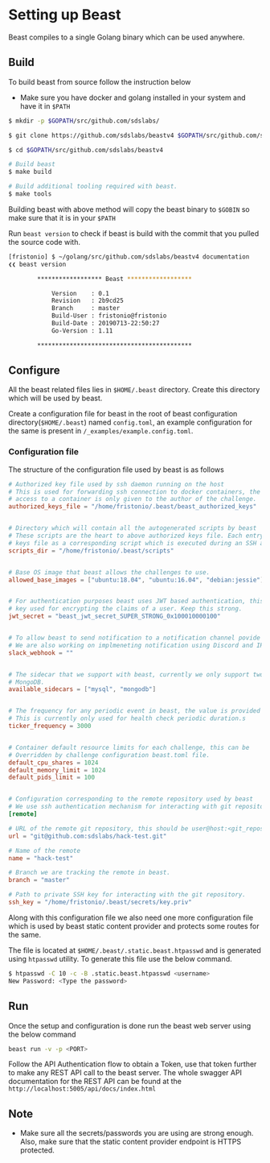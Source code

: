 # Setting up Beast

Beast compiles to a single Golang binary which can be used anywhere.

## Build

To build beast from source follow the instruction below

* Make sure you have docker and golang installed in your system and have it in `$PATH`

```bash
$ mkdir -p $GOPATH/src/github.com/sdslabs/ 

$ git clone https://github.com/sdslabs/beastv4 $GOPATH/src/github.com/sdslabs/beastv4

$ cd $GOPATH/src/github.com/sdslabs/beastv4

# Build beast
$ make build

# Build additional tooling required with beast.
$ make tools 
```

Building beast with above method will copy the beast binary to `$GOBIN` so make sure that it is in your `$PATH`

Run `beast version` to check if beast is build with the commit that you pulled the source code with.

```bash
[fristonio] $ ~/golang/src/github.com/sdslabs/beastv4 documentation
❮❮ beast version

        ****************** Beast ******************

            Version    : 0.1
            Revision   : 2b9cd25
            Branch     : master
            Build-User : fristonio@fristonio
            Build-Date : 20190713-22:50:27
            Go-Version : 1.11

        *******************************************
```

## Configure

All the beast related files lies in `$HOME/.beast` directory. Create this directory which will be used by beast.

Create a configuration file for beast in the root of beast configuration directory(`$HOME/.beast`) named `config.toml`, an example configuration for the same is present in `/_examples/example.config.toml`.

### Configuration file

The structure of the configuration file used by beast is as follows

```toml
# Authorized key file used by ssh daemon running on the host
# This is used for forwarding ssh connection to docker containers, the
# access to a container is only given to the author of the challenge.
authorized_keys_file = "/home/fristonio/.beast/beast_authorized_keys"


# Directory which will contain all the autogenerated scripts by beast
# These scripts are the heart to above authorized keys file. Each entry in authorized
# keys file as a corresponding script which is executed during an SSH attempt.
scripts_dir = "/home/fristonio/.beast/scripts"


# Base OS image that beast allows the challenges to use.
allowed_base_images = ["ubuntu:18.04", "ubuntu:16.04", "debian:jessie"]


# For authentication purposes beast uses JWT based authentication, this is the
# key used for encrypting the claims of a user. Keep this strong.
jwt_secret = "beast_jwt_secret_SUPER_STRONG_0x100010000100"


# To allow beast to send notification to a notification channel povide this webhook URL
# We are also working on implmeneting notification using Discord and IRC.
slack_webhook = ""


# The sidecar that we support with beast, currently we only support two MySQL and 
# MongoDB.
available_sidecars = ["mysql", "mongodb"]


# The frequency for any periodic event in beast, the value is provided in seconds.
# This is currently only used for health check periodic duration.s
ticker_frequency = 3000


# Container default resource limits for each challenge, this can be 
# Overridden by challenge configuration beast.toml file.
default_cpu_shares = 1024
default_memory_limit = 1024
default_pids_limit = 100


# Configuration corresponding to the remote repository used by beast
# We use ssh authentication mechanism for interacting with git repository.
[remote]

# URL of the remote git repository, this should be user@host:<git_repository> format
url = "git@github.com:sdslabs/hack-test.git"

# Name of the remote
name = "hack-test"

# Branch we are tracking the remote in beast.
branch = "master"

# Path to private SSH key for interacting with the git repository.
ssh_key = "/home/fristonio/.beast/secrets/key.priv"
```

Along with this configuration file we also need one more configuration file which is used by beast static content provider
and protects some routes for the same.

The file is located at `$HOME/.beast/.static.beast.htpasswd` and is generated using `htpasswd` utility. To generate this file 
use the below command.

```bash
$ htpasswd -C 10 -c -B .static.beast.htpasswd <username>
New Password: <Type the password>
```

## Run

Once the setup and configuration is done run the beast web server using the below command

```bash
beast run -v -p <PORT>
```

Follow the API Authentication flow to obtain a Token, use that token further to make any REST API call to the beast server.
The whole swagger API documentation for the REST API can be found at the `http://localhost:5005/api/docs/index.html`

## Note

* Make sure all the secrets/passwords you are using are strong enough. Also, make sure that the static content provider endpoint
is HTTPS protected.

